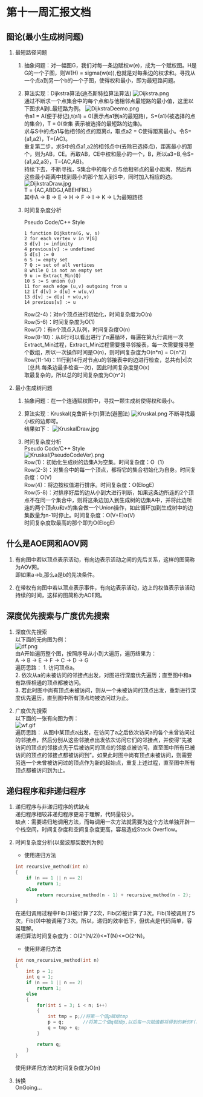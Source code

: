 # 第十一周汇报文档

## 图论(最小生成树问题)

1. 最短路径问题

    1. 抽象问题：对一幅图G，我们对每一条边赋权w(e)，成为一个赋权图。H是G的一个子图，则W(H) = sigma(w(e)),也就是对每条边的权求和。寻找从一个点a到另一个b的一个子图，使得权和最小，即为最短路问题。  
    2. 算法实现：Dijkstra算法(迪杰斯特拉算法算法)
    ![Dijkstra.png](Dijkstra.png)  
    通过不断求一个点集合中的每个点和与他相邻点最短路的最小值，这里以下图求A到L最短路为例。
    ![DijkstraDeemo.png](DijkstraDeemo.png)  
    令a1 = A(便于标记),t(a1) = 0(表示点a1到a的最短路)，S={a1}(被选择的点的集合)，T = 0(空集 表示被选择的最短路的边集)。  
    求与S中的点a1与他相邻的点的距离d，取点a2 = C使得距离最小。令S={a1,a2}，T={AC}。  
    重复第二步，求S中的点a1,a2的相邻点中(去除已选择点)，距离最小的那个，则为AB，CE。再取AB，CE中权和最小的一个，B，所以a3=B,令S={a1,a2,a3}，T={AC,AB}。  
    持续下去，不断寻找，S集合中的每个点与他相邻点的最小距离，然后再这些最小距离中找到最小的那个加入到S中，同时加入相应的边。  
    ![DijkstraDraw.jpg](DijkstraDraw.jpg)  
    T = {AC,ABDGJ,ABEHFIKL}  
    其中A -> B -> E -> H -> F -> I -> K -> L为最短路径

    3. 时间复杂度分析

        Pseudo Code/C++ Style  

        ```Pseudo Code/C++ Style
        1 function Dijkstra(G, w, s)
        2 for each vertex v in V[G]
        3 d[v] := infinity
        4 previous[v] := undefined
        5 d[s] := 0
        6 S := empty set
        7 Q := set of all vertices
        8 while Q is not an empty set
        9 u := Extract_Min(Q)
        10 S := S union {u}
        11 for each edge (u,v) outgoing from u
        12 if d[v] > d[u] + w(u,v)
        13 d[v] := d[u] + w(u,v)
        14 previous[v] := u
        ```

        Row(2-4)：对n个顶点进行初始化，时间复杂度为O(n)  
        Row(5-6)：时间复杂度为O(1)  
        Row(7)：有n个顶点入队列，时间复杂度O(n)  
        Row(8-10)：从8行可以看出进行了n遍循环，每遍在第九行调用一次Extract_Min过程，Extract_Min过程需要搜寻邻接表，每一次需要搜寻整个数组，所以一次操作时间是O(n)，则时间复杂度为O(n*n) = O(n^2)
        Row(11-14)：11行到14行对节点u的邻接表中的边进行检查，总共有|x|次（总共.每条边最多检查一次)，因此时间复杂度是O(x)  
        取最复杂的，所以总的时间复杂度为O(n^2)

2. 最小生成树问题

    1. 抽象问题：在一个连通赋权图中，寻找一颗生成树使得权和最小。
  
    2. 算法实现：Kruskal(克鲁斯卡尔)算法(避圈法)
    ![Kruskal.png](Kruskal.png)
    不断寻找最小权的边即可。  
    结果如下：
    ![KruskalDraw.jpg](KruskalDraw.jpg)

    3. 时间复杂度分析  
    Pseudo Code/C++ Style  
    ![Kruskal(PseudoCodeVer).png](Kruskal(PseudoCodeVer).png)  
    Row(1)：初始化生成树的边集A为空集。时间复杂度：O（1）  
    Row(2-3)：对集合中的每一个顶点，都将它的集合初始化为自身。时间复杂度：O(V)  
    Row(4)：将边按权值进行排序。时间复杂度：O(ElogE)  
    Row(5-8)：对排序好后的边从小到大进行判断，如果这条边所连的2个顶点不在同一个集合中，则将这条边加入到生成树的边集A中，并将此边所连的两个顶点u和v的集合做一个Union操作，如此循环加到生成树中的边集数量为n-1时停止。时间复杂度：O(V+E)α(V)  
    时间复杂度取最高的那个即为O(ElogE)

## 什么是AOE网和AOV网

1. 有向图中若以顶点表示活动，有向边表示活动之间的先后关系，这样的图简称为AOV网。  
即如果a->b,那么a是b的先决条件。  

2. 在带权有向图中若以顶点表示事件，有向边表示活动，边上的权值表示该活动持续的时间，这样的图简称为AOE网。  

## 深度优先搜索与广度优先搜索

1. 深度优先搜索  
    以下面的无向图为例：  
    ![df.png](df.png)  
    由A开始遍历整个图，按照序号从小到大遍历，遍历结果为：  
    A -> B -> E -> F -> C -> D -> G  
    遍历思路：
        1. 访问顶点a。  
        2. 依次从a的未被访问的邻接点出发，对图进行深度优先遍历；直至图中和a有路径相通的顶点都被访问。  
        3. 若此时图中尚有顶点未被访问，则从一个未被访问的顶点出发，重新进行深度优先遍历，直到图中所有顶点均被访问过为止。  

2. 广度优先搜索  
    以下面的一张有向图为例：  
    ![wf.gif](wf.gif)  
    遍历思路：
        从图中某顶点a出发，在访问了a之后依次访问a的各个未曾访问过的邻接点，然后分别从这些邻接点出发依次访问它们的邻接点，并使得“先被访问的顶点的邻接点先于后被访问的顶点的邻接点被访问，直至图中所有已被访问的顶点的邻接点都被访问到”。如果此时图中尚有顶点未被访问，则需要另选一个未曾被访问过的顶点作为新的起始点，重复上述过程，直至图中所有顶点都被访问到为止。  

## 递归程序和非递归程序

1. 递归程序与非递归程序的优缺点  
递归程序相较非递归程序更易于理解，代码量较少。  
缺点：需要递归地调用方法，而每调用一次方法就需要为这个方法单独开辟一个栈空间，时间复杂度和空间复杂度更高，容易造成Stack Overflow。

2. 时间复杂度分析(以斐波那契数列为例)
    * 使用递归方法

    ```C++
    int recursive_method(int n)
    {
        if (n == 1 || n == 2)
            return 1;
        else
            return recursive_method(n - 1) + recursive_method(n - 2);
    }
    ```

    在递归调用过程中Fib(3)被计算了2次，Fib(2)被计算了3次。Fib(1)被调用了5次，Fib(0)中被调用了3次。所以，递归的效率低下，但优点是代码简单，容易理解。  
    递归算法时间复杂度为：O(2^(N/2))<=T(N)<=O(2^N)。

    * 使用非递归方法

    ```C++
    int non_recursive_method(int n)
    {
        int p = 1;
        int q = 1;
        if (n == 1 || n == 2)
            return 1;
        else
        {
            for(int i = 3; i < n; i++)
            {
                int tmp = p;//将第一个值p赋给tmp
                p = q;       //将第二个值q赋给p,以后每一次赋值都将得到的新的F(n)赋给p,从后面语句可//以看出,q储存的为最新的F(n)
                q = tmp + q;
            }

            return q;
        }
    }
    ```

    使用非递归方法的时间复杂度为O(n)
3. 转换  
OnGoing...
